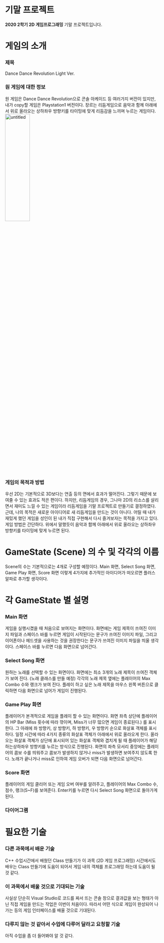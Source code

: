 # 기말 프로젝트

**2020 2학기 2D 게임프로그래밍** 기말 프로젝트입니다.

# 게임의 소개

### 제목
Dance Dance Revolution Light Ver.

### 원 게임에 대한 정보
원 게임은 Dance Dance Revolution으로 콘솔 아케이드 등 여러가지 버전이 있지만, 내가 copy할 게임은 Playstation1 버전이다.
장르는 리듬게임으로 음악과 함께 아래에서 위로 올라오는 상하좌우 방향키를 타이밍에 맞게 리듬감을 느끼며 누르는 게임이다.
<img src="https://i.ytimg.com/vi/9_7El6jgX1c/hqdefault.jpg" width="40%" height="30%" title="px(픽셀) 크기 설정" alt="untitled"></img>

### 게임의 목적과 방법
우선 2D는 기본적으로 3D보다는 연출 등의 면에서 효과가 떨어진다. 그렇기 때문에 보여줄 수 있는 효과도 적은 편이다. 하지만, 리듬게임의 경우, 그나마 2D의 리소스를 살리면서 재미도 느낄 수 있는 게임이라 리듬게임을 기말 프로젝트로 만들기로 결정하였다.
근데, 나의 목적은 새로운 아이디어로 새 리듬게임을 만드는 것이 아니다. 
어릴 때 내가 재밌게 했던 게임을 성인이 된 내가 직접 구현해서 다시 즐겨보자는 목적을 가지고 있다.
게임 방법은 간단하다. 위에서 말했듯이 음악과 함께 아래에서 위로 올라오는 상하좌우 방향키를 타이밍에 맞게 누르면 된다.

# GameState (Scene) 의 수 및 각각의 이름
Scene의 수는 기본적으로는 4개로 구성할 예정이다.
Main 화면, Select Song 화면, Game Play 화면, Score 화면 이렇게 4가지에 추가적인 아이디어가 떠오르면 플러스 알파로 추가할 생각이다. 

# 각 GameState 별 설명
### Main 화면
게임을 실행시켰을 때 처음으로 보여지는 화면이다.
화면에는 게임 제목이 쓰여진 이미지 파일과 스페이스 바를 누르면 게임이 시작된다는 문구가 쓰여진 이미지 파일, 그리고 이어폰이나 헤드셋을 사용하는 것을 권장한다는 문구가 쓰여진 이미지 파일을 띄울 생각이다. 
스페이스 바를 누르면 다음 화면으로 넘어간다.

### Select Song 화면
원하는 노래를 선택할 수 있는 화면이다.
화면에는 최소 3개의 노래 제목이 쓰여진 객체가 보여 진다. (노래 클래스를 만들 예정)
각각의 노래 제목 옆에는 플레이어의 Max Combo 수와 랭크가 보여 진다.
플레이 하고 싶은 노래 제목을 마우스 왼쪽 버튼으로 클릭하면 다음 화면으로 넘어가 게임이 진행된다.

### Game Play 화면
플레이어가 본격적으로 게임을 플레이 할 수 있는 화면이다.
화면 좌측 상단에 플레이어의 HP Bar (Miss 횟수에 따라 깎이며, Miss가 너무 많으면 게임이 종료된다.) 를 표시한다.
그 아래에 좌 방향키, 상 방향키, 하 방향키, 우 방향키 순으로 화살표 객체를 표시하다.
일정 시간에 따라 4가지 종류의 화살표 객체가 아래에서 위로 올라오게 한다.
올라오는 화살표 객체가 상단에 표시되어 있는 화살표 객체와 겹치게 될 때 플레이어가 해당하는상하좌우 방향키를 누르는 방식으로 진행된다. 
화면의 좌측 모서리 중앙에는 플레이어의 콤보 수를 띄워주고 콤보가 발생하지 않거나 miss가 발생하면 보여주지 않도록 한다. 
노래가 끝나거나 miss로 인하여 게임 오버가 되면 다음 화면으로 넘어간다.

### Score 화면
플레이어의 게임 클리어 또는 게임 오버 여부를 알려주고, 플레이어의 Max Combo 수, 점수, 랭크(S~F)를 보여준다.
Enter키를 누르면 다시 Select Song 화면으로 돌아가게 된다.

### 다이어그램


# 필요한 기술
### 다른 과목에서 배운 기술
C++ 수업시간에서 배웠던 Class 만들기가 이 과목 (2D 게임 프로그래밍) 시간에서도 배우는 Class 만들기에 도움이 되어서 게임 내의 객체를 프로그래밍 하는데 도움이 될 것 같다.
### 이 과목에서 배울 것으로 기대되는 기술
사실상 단순히 Visual Studio로 코드를 짜서 뜨는 콘솔 창으로 결과값을 보는 형태가 아닌 직접 게임을 만드는 작업은 이번이 처음이다. 따라서 어떤 식으로 게임이 완성되어 나가는 등의 게임 인터페이스를 배울 것으로 기대된다.
### 다루지 않는 것 같아서 수업에 다루어 달라고 요청할 기술
아직 수업을 좀 더 들어봐야 알 것 같다. 

